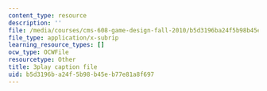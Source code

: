 ```yaml
---
content_type: resource
description: ''
file: /media/courses/cms-608-game-design-fall-2010/b5d3196ba24f5b98b45eb77e81a8f697_68559.vtt
file_type: application/x-subrip
learning_resource_types: []
ocw_type: OCWFile
resourcetype: Other
title: 3play caption file
uid: b5d3196b-a24f-5b98-b45e-b77e81a8f697
---
```

